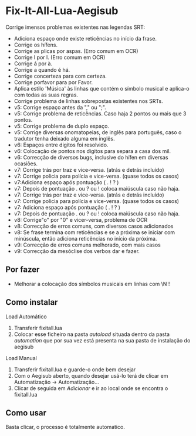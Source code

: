 Fix-It-All-Lua-Aegisub
========================

Corrige imensos problemas existentes nas legendas SRT:
- Adiciona espaço onde existe reticências no início da frase.
- Corrige os hífens.
- Corrige as plicas por aspas. (Erro comum em OCR)
- Corrige I por l. (Erro comum em OCR)
- Corrige á por à.
- Corrige a quando é há.
- Corrige concerteza para com certeza.
- Corrige porfavor para por Favor.
- Aplica estilo 'Música' às linhas que contém o símbolo musical e aplica-o com todas as suas regras.
- Corrige problema de linhas sobrepostas existentes nos SRTs.
-	v5: Corrige espaço antes da "," ou ";".
-	v5: Corrige problema de reticências. Caso haja 2 pontos ou mais que 3 pontos.
-	v5: Corrige problema de duplo espaço.
-	v5: Corrige diversas onomatopeias, de inglês para português, caso o tradutor tenha deixado alguma em inglês.
- v6: Espaços entre digitos foi resolvido.
- v6: Colocação de pontos nos digitos para separa a casa dos mil.
- v6: Correcção de diversos bugs, inclusive do hífen em diversas ocasiões.
- v7: Corrige trás por traz e vice-versa. (atrás e detrás incluído) 
- v7: Corrige policia para polícia e vice-versa. (quase todos os casos)
- v7:Adiciona espaço após pontuação ( . ! ? ) 
- v7: Depois de pontuação . ou ? ou ! coloca maiúscula caso não haja. 
- v7: Corrige trás por traz e vice-versa. (atrás e detrás incluído) 
- v7: Corrige policia para polícia e vice-versa. (quase todos os casos)
- v7: Adiciona espaço após pontuação ( . ! ? ) 
- v7: Depois de pontuação . ou ? ou ! coloca maiúscula caso não haja. 
- v8: Corrige"o" por "0" e vicer-versa, problema de OCR 
- v8: Correcção de erros comuns, com diversos casos adicionados
- v8: Se frase termina com reticências e se a próxima se iniciar com minúscula, então adiciona reticências no início da próxima. 
- v9: Correcção de erros comuns melhorado, com mais casos
- v9: Correcção da mesóclise dos verbos dar e fazer.


Por fazer
-----------------
* Melhorar a colocação dos símbolos musicais em linhas com \N !


Como instalar
--------------

Load Automático

1. Transferir fixitall.lua
2. Colocar esse ficheiro na pasta _autoload_ situada dentro da pasta _automation_ que por sua vez está presenta na sua pasta de instalação do aegisub


Load Manual

1. Transferir fixitall.lua e guarde-o onde bem desejar
2. Com o Aegisub aberto, quando desejar usá-lo terá de clicar em Automatização -> Automatização...
3. Clicar de seguida em _Adicionar_ e ir ao local onde se encontra o fixitall.lua


Como usar
---------

Basta clicar, o processo é totalmente automatico.
